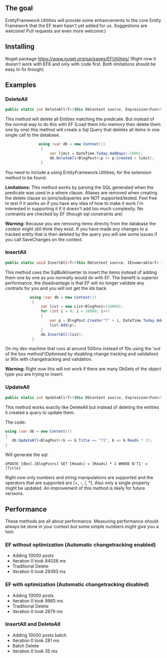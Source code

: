 ## The goal

EntityFramework.Utilities will provide some enhancements to the core Entity Framework that the EF team hasn't yet added for us. Suggestions are welcome! Pull requests are even more welcome:)

## Installing

Nuget package https://www.nuget.org/packages/EFUtilities/ (Right now it doesn't work with EF6 and only with code first. Both limitations should be easy to fix though)

## Examples

### DeleteAll

```c#
public static int DeleteAll<T>(this DbContext source, Expression<Func<T, bool>> predicate) where T : class
```

This method will delete all Entities matching the predicate. But instead of the normal way to do this with EF (Load them into memory then delete them one by one) this method will create a Sql Query that deletes all items in one single call to the database.

```c#
               using (var db = new Context())
                {
                    var limit = DateTime.Today.AddDays(-5000);
                    db.DeleteAll<BlogPost>(p => p.Created > limit);
                }
```

You need to include a using EntityFramework.Utilities; for the extension method to be found.

**Limitations:** This method works by parsing the SQL generated when the predicate was used in a where clause. Aliases are removed when creating the delete clause so joins/subqueries are NOT supported/tested. Feel free to test if it works an if you have any idea of how to make it work I'm interested in supporting it if it doesn't add too much complexity. No contraints are checked by EF (though sql constraints are)

**Warning:** Because you are removing items directly from the database the context might still think they exist. If you have made any changes to a tracked entity that is then deleted by the query you will see some issues if you call SaveChanges on the context. 

### InsertAll

```c#
public static void InsertAll<T>(this DbContext source, IEnumerable<T> items) where T : class
```

This method uses the SqlBulkInserter to insert the items instead of adding them one by one as you normally would do with EF. The benefit is superior performance, the disadvantage is that EF will no longer validate any contraits for you and you will not get the ids back. 

```c#
           using (var db = new Context())
            {
                var list = new List<BlogPost>(10000);
                for (int i = 0; i < 10000; i++)
                {
                    var p = BlogPost.Create("T" + i, DateTime.Today.AddDays(i - 10000));
                    list.Add(p);
                }
                db.InsertAll(list);
            }
```

On my dev machine that runs at around 500ms instead of 10s using the 'out of the box method'(Optimised by disabling change tracking and validation) or 90s with changetracking and validation.
 
**Warning:** Right now this will not work if there are many DbSets of the object type you are trying to insert.  


### UpdateAll

```c#
public static int UpdateAll<T>(this DbContext source, Expression<Func<T, bool>> predicate, Expression<Func<T, object>> modifier) where T : class
```
This method works exactly like DeleteAll but instead of deleting the entities it created a query to update them.

The code:
```c#
using (var db = new Context())
{
   db.UpdateAll<BlogPost>(b => b.Title == "T1", b => b.Reads * 2);
}
```
Will generate the sql:

`UPDATE [dbo].[BlogPosts] SET [Reads] = [Reads] * 2 WHERE N'T1' = [Title]`

Right now only numbers and string manipulations are supported and the operators that are supported are [+, -, /, *]. Also only a single property might be updated. An improvement of this method is likely for future versions. 


## Performance
These methods are all about performance. Measuring performance should always be done in your context but some simple numbers might give you a hint:

### EF without optimization (Automatic changetracking enabled)
* Adding 10000 posts
* Iteration 0 took 84026 ms
* Traditional Delete
* Iteration 0 took 29393 ms

### EF with optimization (Automatic changetracking disabled)
* Adding 10000 posts
* Iteration 0 took 9965 ms
* Traditional Delete
* Iteration 0 took 2679 ms

### InsertAll and DeleteAll
* Adding 10000 posts batch
* Iteration 0 took 281 ms
* Batch Delete
* Iteration 0 took 35 ms
